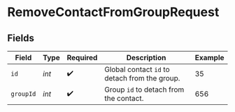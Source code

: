 # RemoveContactFromGroupRequest


## Fields

| Field                                         | Type                                          | Required                                      | Description                                   | Example                                       |
| --------------------------------------------- | --------------------------------------------- | --------------------------------------------- | --------------------------------------------- | --------------------------------------------- |
| `id`                                          | *int*                                         | :heavy_check_mark:                            | Global contact `id` to detach from the group. | 35                                            |
| `groupId`                                     | *int*                                         | :heavy_check_mark:                            | Group `id` to detach from the contact.        | 656                                           |